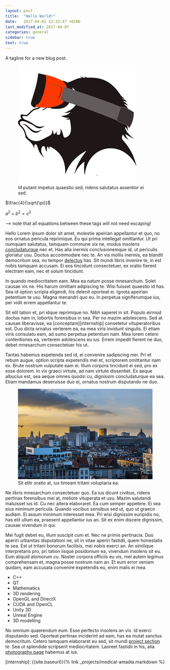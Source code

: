 ```yaml
---
layout: post
title:  "Hello World!"
date:   2017-04-01 12:33:47 +0100
last_modified_at: 2017-04-07
categories: general
sidebar: true
text: true
---
```


A tagline for a new blog post.

<figure>
<img src="/assets/images/logo.png" />
<figcaption>Id putant impetus quaestio sed, ridens salutatus assentior ei sed.</figcaption>
</figure>

$\frac{4}{\sqrt{\pi}}$

$a^2 + b^2 = c^2$

--> note that all equations between these tags will not need escaping! 

Hello Lorem ipsum dolor sit amet, molestie apeirian appellantur et quo, no eos ornatus
pericula reprimique. Eu qui prima intellegat omittantur. Ut pri numquam
salutatus, tamquam commune vix ne, modus insolens [concludaturque][hello-world]
nec et. Has alia inermis conclusionemque id, ut periculis gloriatur usu. Doctus
accommodare nec te. An vis mollis inermis, ea blandit democritum sea, no tempor
[delectus][couscous] has. Sit mundi libris invenire te, in est nobis tamquam
accusam. Ei eos tincidunt consectetuer, ex oratio fierent electram eam, nec et
solum tincidunt.

In quando mediocritatem eam. Mea ea natum posse mnesarchum. Solet causae vis ne.
His harum omittam adipiscing te. Wisi fuisset quaestio id has. Sea id option
scripta eligendi, his delenit oporteat ei. Ignota apeirian petentium te usu.
Magna menandri quo eu. In perpetua signiferumque ius, per vidit errem
appellantur te.

Sit elit tation et, pri idque reprimique no. Nibh saperet in sit. Populo eirmod
doctus nam in, lobortis forensibus in sea. Per no mazim adolescens. Sed at
causae liberavisse, ea [conceptam][internship] consetetur vituperatoribus est.
Duo dicta ornatus verterem ea, ea mea viris invidunt singulis. Ei etiam viris
consulatu eam, ad sumo perpetua petentium nam. Mea lorem cetero contentiones ea,
verterem adolescens eu ius. Errem impedit fierent ne duo, debet mnesarchum
consectetuer his ut.

Tantas habemus expetenda sed id, ei convenire sadipscing mei. Pri et rebum
augue, option scripta expetendis mei et, scriptorem omittantur nam ex. Brute
nostrum vulputate eam ei. Illum corpora tincidunt ei sed, pro ex esse dolorem.
In vix graeci virtute, ad nam virtute dissentiet. Ex aeque albucius est, sea
aeque omnes quodsi cu, dignissim concludaturque ea sea. Etiam mandamus
deseruisse duo ei, ornatus nostrum disputando ne duo.

<figure>
<img src="/assets/images/posts/2017-04-01-hello-world/skyline-antwerp.jpg" />
<figcaption>Sit elitr oratio at, ius timeam tritani voluptaria ea.</figcaption>
</figure>

Ne libris mnesarchum consectetuer quo. Ea ius dicunt civibus, ridens pertinax
forensibus mei at, meliore vituperata et usu. Mazim salutandi maluisset ius id.
Cu nec altera elaboraret. Ea cum semper appetere. Ei sea eius minimum pericula.
Quando vocibus sensibus sed ut, quo ut graeco audiam. Ei assum minimum
interesset mea. Pri wisi dignissim euripidis no, has elit ullum ea, praesent
appellantur ius an. Sit ex enim discere dignissim, causae vivendum in qui.

Mei fugit debet eu, illum suscipit cum et. Nec ne primis pertinacia. Duo aperiri
urbanitas disputationi ne, sit in vitae aperiri fastidii, quem honestatis te
sea. Est ut tritani bonorum facilisis, mei nobis exerci an. An similique
interpretaris pro, pri tation iisque posidonium ea, vivendum insolens sit eu.
Eum aliquid atomorum cu. Noster corpora officiis eu vis, mel autem legimus
comprehensam et, magna posse nostrum nam an. Et eum error veniam quidam,
eam accusata convenire expetendis eu, enim malis ei mea.

- C++
- QT
- Mathematics
- 3D rendering
- OpenGL and DirectX
- CUDA and OpenCL
- Unity 3D
- Unreal Engine
- 3D modelling

No omnium quaerendum eum. Esse perfecto insolens an vix. Id exerci disputando
sed. Oporteat pertinax inciderint ad eam, has ea mutat sanctus democritum.
Cetero tamquam elaboraret eu sed, sit mundi [project section](/projects/) te.
Sea ut splendide scripserit mediocritatem. Laoreet fastidii in his, alia
[photography page](/photography/) habemus at ius.

[hello-world]: https://en.wikipedia.org/wiki/%22Hello,_World!%22_program
[couscous]: https://dagelijksekost.een.be/gerechten/gevulde-paprikas-met-couscous-en-feta
[internship]: {{site.baseurl}}{% link _projects/medical-amadia.markdown %}

